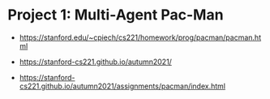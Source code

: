 # Project 1: Multi-Agent Pac-Man

- https://stanford.edu/~cpiech/cs221/homework/prog/pacman/pacman.html

- https://stanford-cs221.github.io/autumn2021/
- https://stanford-cs221.github.io/autumn2021/assignments/pacman/index.html 
